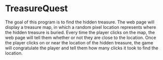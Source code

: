# TreasureQuest

The goal of this program is to find the hidden treasure.
The web page will display a treasure map, in which a random pixel location represents where the hidden treasure is buried. Every time the player clicks on the map, the web page will tell them whether or not they are close to the location.
Once the player clicks on or near the location of the hidden treasure, the game will congratulate the player and tell them how many clicks it took to find the location.
